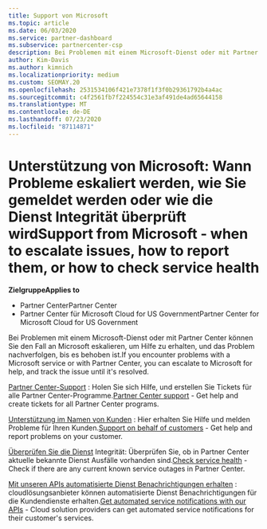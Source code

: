 ```yaml
---
title: Support von Microsoft
ms.topic: article
ms.date: 06/03/2020
ms.service: partner-dashboard
ms.subservice: partnercenter-csp
description: Bei Problemen mit einem Microsoft-Dienst oder mit Partner Center können Sie den Fall an Microsoft eskalieren, um Hilfe zu erhalten, und das Problem nachverfolgen, bis es behoben ist.
author: Kim-Davis
ms.author: kimnich
ms.localizationpriority: medium
ms.custom: SEOMAY.20
ms.openlocfilehash: 2531534106f421e7378f1f3f0b29361792b4a4ac
ms.sourcegitcommit: c4f2561fb7f224554c31e3af491de4ad65644158
ms.translationtype: MT
ms.contentlocale: de-DE
ms.lasthandoff: 07/23/2020
ms.locfileid: "87114871"
---
```

# <a name="support-from-microsoft---when-to-escalate-issues-how-to-report-them-or-how-to-check-service-health"></a><span data-ttu-id="c5ec0-103">Unterstützung von Microsoft: Wann Probleme eskaliert werden, wie Sie gemeldet werden oder wie die Dienst Integrität überprüft wird</span><span class="sxs-lookup"><span data-stu-id="c5ec0-103">Support from Microsoft - when to escalate issues, how to report them, or how to check service health</span></span>

<span data-ttu-id="c5ec0-104">**Zielgruppe**</span><span class="sxs-lookup"><span data-stu-id="c5ec0-104">**Applies to**</span></span>

- <span data-ttu-id="c5ec0-105">Partner Center</span><span class="sxs-lookup"><span data-stu-id="c5ec0-105">Partner Center</span></span>
- <span data-ttu-id="c5ec0-106">Partner Center für Microsoft Cloud for US Government</span><span class="sxs-lookup"><span data-stu-id="c5ec0-106">Partner Center for Microsoft Cloud for US Government</span></span>

<span data-ttu-id="c5ec0-107">Bei Problemen mit einem Microsoft-Dienst oder mit Partner Center können Sie den Fall an Microsoft eskalieren, um Hilfe zu erhalten, und das Problem nachverfolgen, bis es behoben ist.</span><span class="sxs-lookup"><span data-stu-id="c5ec0-107">If you encounter problems with a Microsoft service or with Partner Center, you can escalate to Microsoft for help, and track the issue until it's resolved.</span></span>

<span data-ttu-id="c5ec0-108">[Partner Center-Support](report-problems-with-partner-center.md) : Holen Sie sich Hilfe, und erstellen Sie Tickets für alle Partner Center-Programme.</span><span class="sxs-lookup"><span data-stu-id="c5ec0-108">[Partner Center support](report-problems-with-partner-center.md) - Get help and create tickets for all Partner Center programs.</span></span>

<span data-ttu-id="c5ec0-109">[Unterstützung im Namen von Kunden](report-problems-on-behalf-of-a-customer.md) : Hier erhalten Sie Hilfe und melden Probleme für Ihren Kunden.</span><span class="sxs-lookup"><span data-stu-id="c5ec0-109">[Support on behalf of customers](report-problems-on-behalf-of-a-customer.md) - Get help and report problems on your customer.</span></span>

<span data-ttu-id="c5ec0-110">[Überprüfen Sie die Dienst](check-service-health.md) Integrität: Überprüfen Sie, ob in Partner Center aktuelle bekannte Dienst Ausfälle vorhanden sind.</span><span class="sxs-lookup"><span data-stu-id="c5ec0-110">[Check service health](check-service-health.md) - Check if there are any current known service outages in Partner Center.</span></span>

<span data-ttu-id="c5ec0-111">[Mit unseren APIs automatisierte Dienst Benachrichtigungen erhalten](get-automated-service-notifications-with-our-apis.md) : cloudlösungsanbieter können automatisierte Dienst Benachrichtigungen für die Kundendienste erhalten.</span><span class="sxs-lookup"><span data-stu-id="c5ec0-111">[Get automated service notifications with our APIs](get-automated-service-notifications-with-our-apis.md) - Cloud solution providers can get automated service notifications for their customer's services.</span></span>


 

 



